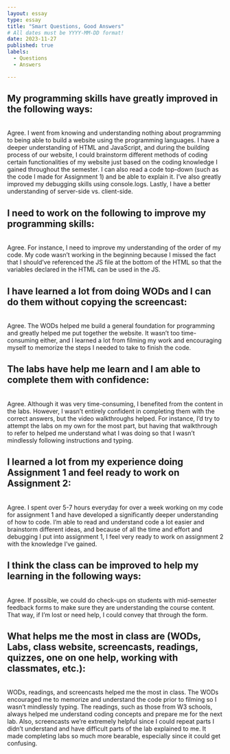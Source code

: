 ```yaml
---
layout: essay
type: essay
title: "Smart Questions, Good Answers"
# All dates must be YYYY-MM-DD format!
date: 2023-11-27
published: true
labels:
  - Questions
  - Answers

---
```


<h2>My programming skills have greatly improved in the following ways: </h2><br>
Agree. I went from knowing and understanding nothing about programming to being able to build a website using the programming languages. I have a deeper understanding of HTML and JavaScript, and during the building process of our website, I could brainstorm different methods of coding certain functionalities of my website just based on the coding knowledge I gained throughout the semester. I can also read a code top-down (such as the code I made for Assignment 1) and be able to explain it. I’ve also greatly improved my debugging skills using console.logs. Lastly, I have a better understanding of server-side vs. client-side. 
<br>
<h2>I need to work on the following to improve my programming skills:</h2> <br>
Agree. For instance, I need to improve my understanding of the order of my code. My code wasn’t working in the beginning because I missed the fact that I should’ve referenced the JS file at the bottom of the HTML so that the variables declared in the HTML can be used in the JS. <br>
<h2>I have learned a lot from doing WODs and I can do them without copying the screencast:</h2><br>
Agree. The WODs helped me build a general foundation for programming and greatly helped me put together the website. It wasn’t too time-consuming either, and I learned a lot from filming my work and encouraging myself to memorize the steps I needed to take to finish the code. <br>
<h2>The labs have help me learn and I am able to complete them with confidence:</h2><br>
Agree. Although it was very time-consuming, I benefited from the content in the labs. However, I wasn’t entirely confident in completing them with the correct answers, but the video walkthroughs helped. For instance, I’d try to attempt the labs on my own for the most part, but having that walkthrough to refer to helped me understand what I was doing so that I wasn’t mindlessly following instructions and typing. <br>
<h2>I learned a lot from my experience doing Assignment 1 and feel ready to work on Assignment 2:</h2><br>
Agree. I spent over 5-7 hours everyday for over a week working on my code for assignment 1 and have developed a significantly deeper understanding of how to code. I’m able to read and understand code a lot easier and brainstorm different ideas, and because of all the time and effort and debugging I put into assignment 1, I feel very ready to work on assignment 2 with the knowledge I’ve gained. <br>
<h2>I think the class can be improved to help my learning in the following ways:</h2><br>
Agree. If possible, we could do check-ups on students with mid-semester feedback forms to make sure they are understanding the course content. That way, if I’m lost or need help, I could convey that through the form. <br>
<h2>What helps me the most in class are (WODs, Labs, class website, screencasts, readings, quizzes, one on one help, working with classmates, etc.):</h2><br>
WODs, readings, and screencasts helped me the most in class. The WODs encouraged me to memorize and understand the code prior to filming so I wasn’t mindlessly typing. The readings, such as those from W3 schools, always helped me understand coding concepts and prepare me for the next lab. Also, screencasts we’re extremely helpful since I could repeat parts I didn’t understand and have difficult parts of  the lab explained to me. It made completing labs so much more bearable, especially since it could get confusing. 

